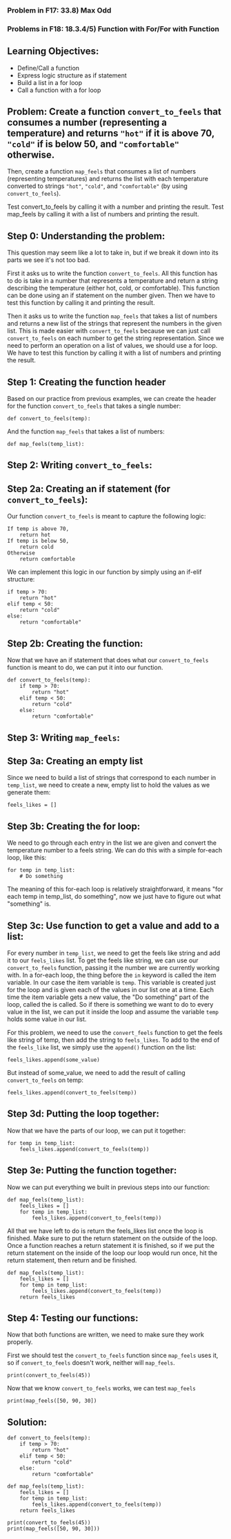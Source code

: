 ### Problem in F17: 33.8) Max Odd
### Problems in F18: 18.3.4/5) Function with For/For with Function

## Learning Objectives:
- Define/Call a function
- Express logic structure as if statement
- Build a list in a for loop
- Call a function with a for loop 


## Problem: Create a function `convert_to_feels` that consumes a number (representing a temperature) and returns `"hot"` if it is above 70, `"cold"` if is below 50, and `"comfortable"` otherwise.

Then, create a function `map_feels` that consumes a list of numbers (representing temperatures) and returns the list with each temperature converted to strings `"hot"`, `"cold"`, and `"comfortable"` (by using `convert_to_feels`).

Test convert_to_feels by calling it with a number and printing the result. Test map_feels by calling it with a list of numbers and printing the result.

## Step 0: Understanding the problem: 
This question may seem like a lot to take in, but if we break it down into its parts we see it's not too bad. 

First it asks us to write the function `convert_to_feels`. All this function has to do is take in a number that represents a temperature and return a string describing the temperature (either hot, cold, or comfortable). This function can be done using an if statement on the number given. Then we have to test this function by calling it and printing the result. 

Then it asks us to write the function `map_feels` that takes a list of numbers and returns a new list of the strings that represent the numbers in the given list. This is made easier with `convert_to_feels` because we can just call `convert_to_feels` on each number to get the string representation. Since we need to perform an operation on a list of values, we should use a for loop. We have to test this function by calling it with a list of numbers and printing the result.

## Step 1: Creating the function header
Based on our practice from previous examples, we can create the header for the function `convert_to_feels` that takes a single number:

	def convert_to_feels(temp):
And the function `map_feels` that takes a list of numbers:

	def map_feels(temp_list):

## Step 2: Writing `convert_to_feels`:
## Step 2a: Creating an if statement (for `convert_to_feels`):
Our function `convert_to_feels` is meant to capture the following logic:
	
	If temp is above 70,
		return hot
	If temp is below 50,
		return cold
	Otherwise
		return comfortable 
We can implement this logic in our function by simply using an if-elif structure:

	if temp > 70:
		return "hot"
	elif temp < 50:
		return "cold"
	else: 
		return "comfortable"

## Step 2b: Creating the function:
Now that we have an if statement that does what our `convert_to_feels` function is meant to do, we can put it into our function.

	def convert_to_feels(temp):
		if temp > 70:
			return "hot"
		elif temp < 50:
			return "cold"
		else: 
			return "comfortable"
## Step 3: Writing `map_feels`:
## Step 3a: Creating an empty list
Since we need to build a list of strings that correspond to each number in `temp_list`, we need to create a new, empty list to hold the values as we generate them:

	feels_likes = []
## Step 3b: Creating the for loop: 
We need to go through each entry in the list we are given and convert the temperature number to a feels string. We can do this with a simple for-each loop, like this: 
	
	for temp in temp_list:
		# Do something 
The meaning of this for-each loop is relatively straightforward, it means "for each temp in temp_list, do something", now we just have to figure out what "something" is. 

## Step 3c: Use function to get a value and add to a list:
For every number in `temp_list`, we need to get the feels like string and add it to our `feels_likes` list. To get the feels like string, we can use our `convert_to_feels` function, passing it the number we are currently working with. In a for-each loop, the thing before the `in` keyword is called the item variable. In our case the item variable is `temp`. This variable is created just for the loop and is given each of the values in our list one at a time. Each time the item variable gets a new value, the "Do something" part of the loop, called the  is called. So if there is something we want to do to every value in the list, we can put it inside the loop and assume the variable `temp` holds some value in our list. 

For this problem, we need to use the `convert_feels` function to get the feels like string of temp, then add the string to `feels_likes`. To add to the end of the `feels_like` list, we simply use the `append()` function on the list:

	feels_likes.append(some_value)
But instead of some_value, we need to add the result of calling `convert_to_feels` on temp:

	feels_likes.append(convert_to_feels(temp))
## Step 3d: Putting the loop together:
Now that we have the parts of our loop, we can put it together:

	for temp in temp_list:
		feels_likes.append(convert_to_feels(temp))
## Step 3e: Putting the function together:
Now we can put everything we built in previous steps into our function: 

	def map_feels(temp_list): 
		feels_likes = [] 
		for temp in temp_list:
			feels_likes.append(convert_to_feels(temp))
All that we have left to do is return the feels_likes list once the loop is finished. Make sure to put the return statement on the outside of the loop. Once a function reaches a return statement it is finished, so if we put the return statement on the inside of the loop our loop would run once, hit the return statement, then return and be finished. 

	def map_feels(temp_list): 
		feels_likes = [] 
		for temp in temp_list:
			feels_likes.append(convert_to_feels(temp))
		return feels_likes
		
## Step 4: Testing our functions:
Now that both functions are written, we need to make sure they work properly.

First we should test the `convert_to_feels` function since `map_feels` uses it, so if `convert_to_feels` doesn't work, neither will `map_feels`. 

	print(convert_to_feels(45))
Now that we know `convert_to_feels` works, we can test `map_feels`

	print(map_feels([50, 90, 30])
	
## Solution: 

	def convert_to_feels(temp):
		if temp > 70:
			return "hot"
		elif temp < 50:
			return "cold"
		else: 
			return "comfortable"
			
	def map_feels(temp_list): 
		feels_likes = [] 
		for temp in temp_list:
			feels_likes.append(convert_to_feels(temp))
		return feels_likes		
		
	print(convert_to_feels(45))
	print(map_feels([50, 90, 30]))
	

	
